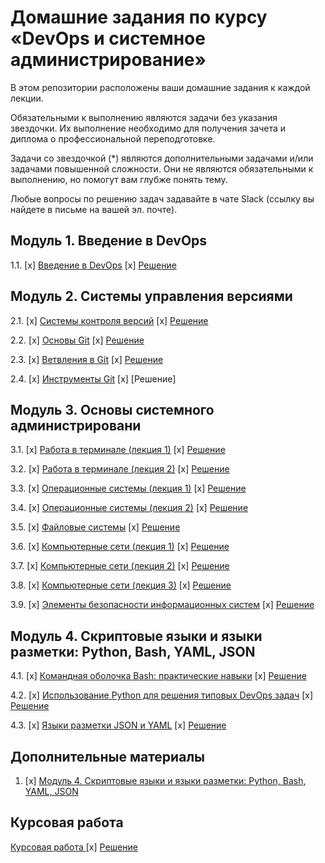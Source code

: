 # Домашние задания по курсу «DevOps и системное администрирование»


В этом репозитории расположены ваши домашние задания к каждой лекции. 

Обязательными к выполнению являются задачи без указания звездочки. Их выполнение необходимо для получения зачета и диплома о профессиональной переподготовке.

Задачи со звездочкой (*) являются дополнительными задачами и/или задачами повышенной сложности. Они не являются обязательными к выполнению, но помогут вам глубже понять тему.

Любые вопросы по решению задач задавайте в чате Slack (ссылку вы найдете в письме на вашей эл. почте).

## Модуль 1. Введение в DevOps

1.1. [x] [Введение в DevOps](01-intro-01/todo/README.md)
	 [x] [Решение](01-intro-01)

## Модуль 2. Системы управления версиями

2.1. [x] [Системы контроля версий](02-git-01-vcs/todo/README.md)
	[x] [Решение](02-git-01-vcs)
	
2.2. [x] [Основы Git](02-git-02-base/todo/README.md)
	[x] [Решение](02-git-02-base)
	
2.3. [x] [Ветвления в Git](02-git-03-branching/todo/README.md)
	[x] [Решение](02-git-03-branching)
	
2.4. [x] [Инструменты Git](02-git-04-tools/todo/README.md)
	[x] [Решение]
	
## Модуль 3. Основы системного администрировани

3.1. [x] [Работа в терминале (лекция 1)](03-sysadmin-01-terminal/todo/README.md)
	[x] [Решение](03-sysadmin-01-terminal)
	
3.2. [x] [Работа в терминале (лекция 2)](03-sysadmin-02-terminal/todo/README.md)
	[x] [Решение](03-sysadmin-02-terminal)
	
3.3. [х] [Операционные системы (лекция 1)](03-sysadmin-03-os/todo/README.md)
	[x] [Решение](03-sysadmin-03-os)
	
3.4. [х] [Операционные системы (лекция 2)](03-sysadmin-04-os/todo/README.md)
	[x] [Решение](03-sysadmin-04-os)
	
3.5. [х] [Файловые системы](03-sysadmin-05-fs/todo/README.md)
	[x] [Решение](03-sysadmin-05-fs)
	
3.6. [x] [Компьютерные сети (лекция 1)](03-sysadmin-06-net/todo/README.md)
	[x] [Решение](03-sysadmin-06-net)
	
3.7. [х] [Компьютерные сети (лекция 2)](03-sysadmin-07-net/todo/README.md)
	[x] [Решение](03-sysadmin-07-net)
	
3.8. [х] [Компьютерные сети (лекция 3)](03-sysadmin-08-net/todo/README.md)
	[x] [Решение](03-sysadmin-08-net)
	
3.9. [х] [Элементы безопасности информационных систем](03-sysadmin-09-security/todo/README.md)
	[x] [Решение](03-sysadmin-09-security)
	
## Модуль 4. Скриптовые языки и языки разметки: Python, Bash, YAML, JSON

4.1. [х] [Командная оболочка Bash: практические навыки](04-script-01-bash/todo/README.md)
	[x] [Решение](04-script-01-bash)
	
4.2. [x] [Использование Python для решения типовых DevOps задач](04-script-02-py/todo/README.md)
	[x] [Решение](04-script-02-py)
	
4.3. [x] [Языки разметки JSON и YAML](04-script-03-yaml/todo/README.md)
	[x] [Решение](04-script-03-yaml)

## Дополнительные материалы

1. [x] [Модуль 4. Скриптовые языки и языки разметки: Python, Bash, YAML, JSON](https://github.com/netology-code/sysadm-homeworks/tree/master/04-script-03-yaml/additional-info)

## Курсовая работа

[Курсовая работа ](pcs-devsys-diplom/todo/README.md)
[x] [Решение](pcs-devsys-diplom)
